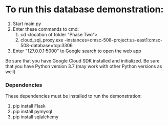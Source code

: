 # To run this database demonstration:
  1. Start main.py
  2. Enter these commands to cmd:
      1. cd <location of folder "Phase Two">
      2. cloud_sql_proxy.exe -instances=cmsc-508-project:us-east1:cmsc-508-database=tcp:3306
  3. Enter "127.0.0.1:5000" to Google search to open the web app
    
Be sure that you have Google Cloud SDK installed and initialized.
Be sure that you have Python version 3.7 (may work with other Python versions as well)

### Dependencies
These dependencies must be installed to run the demonstration:
  1.  pip install Flask
  2.  pip install pymysql
  3.  pip install sqlalchemy
